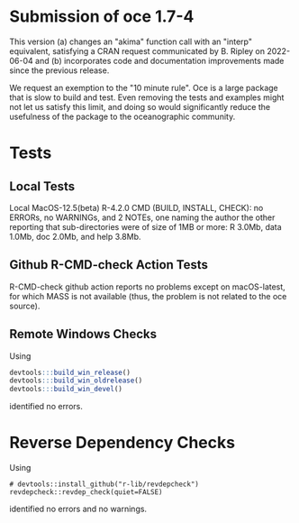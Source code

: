 # Submission of oce 1.7-4

This version (a) changes an "akima" function call with an "interp" equivalent,
satisfying a CRAN request communicated by B. Ripley on 2022-06-04 and (b)
incorporates code and documentation improvements made since the previous
release.

We request an exemption to the "10 minute rule". Oce is a large package that is
slow to build and test. Even removing the tests and examples might not let us
satisfy this limit, and doing so would significantly reduce the usefulness of
the package to the oceanographic community.

# Tests

## Local Tests

Local MacOS-12.5(beta) R-4.2.0 CMD (BUILD, INSTALL, CHECK): no ERRORs, no
WARNINGs, and 2 NOTEs, one naming the author the other reporting that
sub-directories were of size of 1MB or more: R 3.0Mb, data 1.0Mb, doc 2.0Mb,
and help 3.8Mb.

## Github R-CMD-check Action Tests

R-CMD-check github action reports no problems except on macOS-latest, for which
MASS is not available (thus, the problem is not related to the oce source).

## Remote Windows Checks

Using
```R
devtools:::build_win_release()
devtools:::build_win_oldrelease()
devtools:::build_win_devel()
```
identified no errors.

# Reverse Dependency Checks

Using
```
# devtools::install_github("r-lib/revdepcheck")
revdepcheck::revdep_check(quiet=FALSE)
```
identified no errors and no warnings.

